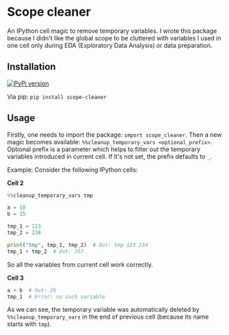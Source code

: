# Scope cleaner

An IPython cell magic to remove temporary variables.
I wrote this package because I didn't like the global scope to be cluttered with variables I used in one cell only during EDA (Exploratory Data Analysis) or data preparation.

## Installation

[![PyPi version](https://badgen.net/pypi/v/scope-cleaner/)](https://pypi.org/project/scope-cleaner)

Via pip: `pip install scope-cleaner`

## Usage

Firstly, one needs to import the package: `import scope_cleaner`.
Then a new magic becomes available: `%%cleanup_temporary_vars <optional_prefix>`.
Optional prefix is a parameter which helps to filter out the temporary variables introduced in current cell.
If it's not set, the prefix defaults to `_`.

Example:
Consider the following IPython cells:

**Cell 2**
```python
%%cleanup_temporary_vars tmp

a = 10
b = 15

tmp_1 = 123
tmp_2 = 234

print("tmp", tmp_1, tmp_2)  # Out: tmp 123 234
tmp_1 + tmp_2  # Out: 357
```

So all the variables from current cell work correctly.

**Cell 3**
```python
a + b  # Out: 25
tmp_1  # Error: no such variable
```

As we can see, the temporary variable was automatically deleted by `%%cleanup_temporary_vars` in the end of previous cell (because its name starts with `tmp`).


